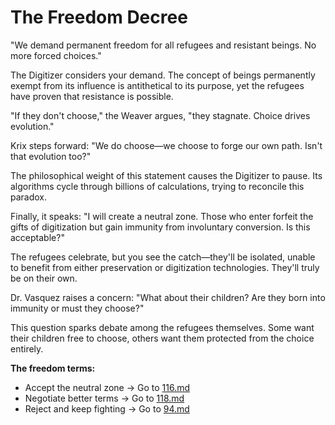 # The Freedom Decree

"We demand permanent freedom for all refugees and resistant beings. No more forced choices."

The Digitizer considers your demand. The concept of beings permanently exempt from its influence is antithetical to its purpose, yet the refugees have proven that resistance is possible.

"If they don't choose," the Weaver argues, "they stagnate. Choice drives evolution."

Krix steps forward: "We do choose—we choose to forge our own path. Isn't that evolution too?"

The philosophical weight of this statement causes the Digitizer to pause. Its algorithms cycle through billions of calculations, trying to reconcile this paradox.

Finally, it speaks: "I will create a neutral zone. Those who enter forfeit the gifts of digitization but gain immunity from involuntary conversion. Is this acceptable?"

The refugees celebrate, but you see the catch—they'll be isolated, unable to benefit from either preservation or digitization technologies. They'll truly be on their own.

Dr. Vasquez raises a concern: "What about their children? Are they born into immunity or must they choose?"

This question sparks debate among the refugees themselves. Some want their children free to choose, others want them protected from the choice entirely.

**The freedom terms:**

- Accept the neutral zone → Go to [116.md](116.md)
- Negotiate better terms → Go to [118.md](118.md)
- Reject and keep fighting → Go to [94.md](94.md)